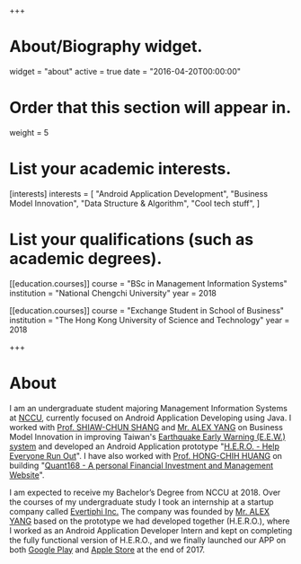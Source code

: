 +++
# About/Biography widget.
widget = "about"
active = true
date = "2016-04-20T00:00:00"

# Order that this section will appear in.
weight = 5

# List your academic interests.
[interests]
  interests = [
    "Android Application Development",
    "Business Model Innovation",
    "Data Structure & Algorithm",
    "Cool tech stuff",
  ]

# List your qualifications (such as academic degrees).
[[education.courses]]
  course = "BSc in Management Information Systems"
  institution = "National Chengchi University"
  year = 2018

[[education.courses]]
  course = "Exchange Student in School of Business"
  institution = "The Hong Kong University of Science and Technology"
  year = 2018
 
+++

# About

I am an undergraduate student majoring Management Information Systems at <a href="http://www.nccu.edu.tw/?locale=en">NCCU</a>, currently focused on Android Application Developing using Java. I worked with <a href="http://www.commerce.nccu.edu.tw/en/faculty/faculty_directory_bydept/%E5%B0%9A-%E5%AD%9D%E7%B4%94-52949454" target="_blank">Prof. SHIAW-CHUN SHANG</a> and <a href="https://www.linkedin.com/in/alex-yang-3045392a/">Mr. ALEX YANG</a> on Business Model Innovation in improving Taiwan's <a href="https://earthquake.usgs.gov/research/earlywarning/">Earthquake Early Warning (E.E.W.) system</a> and developed an Android Application prototype "<a href="https://github.com/kevinyu0506/EarthquakeApp">H.E.R.O. - Help Everyone Run Out</a>". I have also worked with <a href="http://rmi.nccu.edu.tw/en/Members1/%E9%BB%83-%E6%B3%93%E6%99%BA-93151481">Prof. HONG-CHIH HUANG</a> on building "<a href="http://140.119.86.174/quant168/newretirementpay.php">Quant168 - A personal Financial Investment and Management Website</a>".

I am expected to receive my Bachelor’s Degree from NCCU at 2018. Over the courses of my undergraduate study I took an internship at a startup company called <a href="http://www.evertiphi.com/">Evertiphi Inc.</a> The company was founded by <a href="https://www.linkedin.com/in/alex-yang-3045392a/">Mr. ALEX YANG</a> based on the prototype we had developed together (H.E.R.O.), where I worked as an Android Application Developer Intern and kept on completing the fully functional version of H.E.R.O., and we finally launched our APP on both <a href="https://play.google.com/store/apps/details?id=com.evertiphi.herov2">Google Play</a> and <a href="https://itunes.apple.com/tw/app/h-e-r-o-earthquake-alert/id1276497257?mt=8">Apple Store</a> at the end of 2017.
